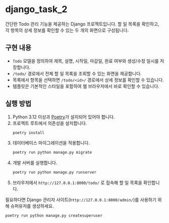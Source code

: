 # django_task_2

간단한 Todo 관리 기능을 제공하는 Django 프로젝트입니다. 할 일 목록을 확인하고, 각 항목의 상세 정보를 확인할 수 있는 두 개의 화면으로 구성됩니다.

## 구현 내용
- `Todo` 모델을 정의하여 제목, 설명, 시작일, 마감일, 완료 여부와 생성/수정 일시를 저장합니다.
- `/todo/` 경로에서 전체 할 일 목록을 조회할 수 있는 화면을 제공합니다.
- 목록에서 항목을 선택하면 `/todo/<id>/` 경로에서 상세 정보를 확인할 수 있습니다.
- 템플릿은 기본적인 스타일을 포함하여 웹 브라우저에서 바로 확인할 수 있습니다.

## 실행 방법
1. Python 3.12 이상과 [Poetry](https://python-poetry.org/)가 설치되어 있어야 합니다.
2. 프로젝트 루트에서 의존성을 설치합니다.
   ```bash
   poetry install
   ```
3. 데이터베이스 마이그레이션을 적용합니다.
   ```bash
   poetry run python manage.py migrate
   ```
4. 개발 서버를 실행합니다.
   ```bash
   poetry run python manage.py runserver
   ```
5. 브라우저에서 `http://127.0.0.1:8000/todo/` 로 접속해 할 일 목록을 확인합니다.

필요하다면 Django 관리자 사이트(`http://127.0.0.1:8000/admin/`)를 사용하기 위해 슈퍼유저를 생성하세요.
```bash
poetry run python manage.py createsuperuser
```
